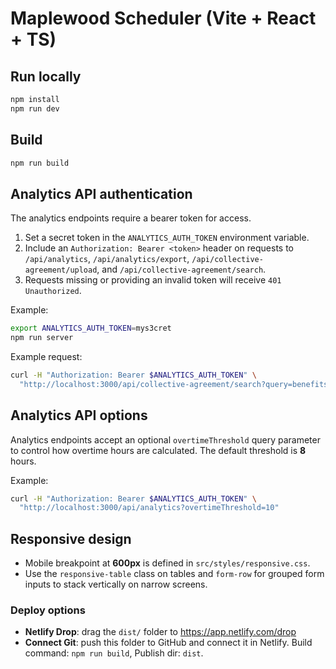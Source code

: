 # Maplewood Scheduler (Vite + React + TS)

## Run locally

```bash
npm install
npm run dev
```

## Build

```bash
npm run build
```

## Analytics API authentication

The analytics endpoints require a bearer token for access.

1. Set a secret token in the `ANALYTICS_AUTH_TOKEN` environment variable.
2. Include an `Authorization: Bearer <token>` header on requests to `/api/analytics`, `/api/analytics/export`, `/api/collective-agreement/upload`, and `/api/collective-agreement/search`.
3. Requests missing or providing an invalid token will receive `401 Unauthorized`.

Example:

```bash
export ANALYTICS_AUTH_TOKEN=mys3cret
npm run server
```

Example request:

```bash
curl -H "Authorization: Bearer $ANALYTICS_AUTH_TOKEN" \
  "http://localhost:3000/api/collective-agreement/search?query=benefits"
```

## Analytics API options

Analytics endpoints accept an optional `overtimeThreshold` query parameter to
control how overtime hours are calculated. The default threshold is **8** hours.

Example:

```bash
curl -H "Authorization: Bearer $ANALYTICS_AUTH_TOKEN" \
  "http://localhost:3000/api/analytics?overtimeThreshold=10"
```

## Responsive design

- Mobile breakpoint at **600px** is defined in `src/styles/responsive.css`.
- Use the `responsive-table` class on tables and `form-row` for grouped form inputs to stack vertically on narrow screens.

### Deploy options

- **Netlify Drop**: drag the `dist/` folder to https://app.netlify.com/drop
- **Connect Git**: push this folder to GitHub and connect it in Netlify. Build command: `npm run build`, Publish dir: `dist`.
